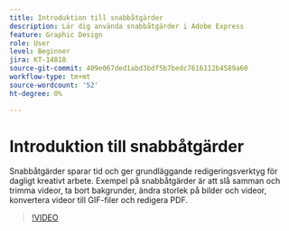 ```yaml
---
title: Introduktion till snabbåtgärder
description: Lär dig använda snabbåtgärder i Adobe Express
feature: Graphic Design
role: User
level: Beginner
jira: KT-14818
source-git-commit: 409e067ded1abd3bdf5b7bedc7616112b4589a60
workflow-type: tm+mt
source-wordcount: '52'
ht-degree: 0%

---
```


# Introduktion till snabbåtgärder

Snabbåtgärder sparar tid och ger grundläggande redigeringsverktyg för dagligt kreativt arbete. Exempel på snabbåtgärder är att slå samman och trimma videor, ta bort bakgrunder, ändra storlek på bilder och videor, konvertera videor till GIF-filer och redigera PDF.

>[!VIDEO](https://video.tv.adobe.com/v/3426925?quality=12&learn=on&hidetitle=true)
